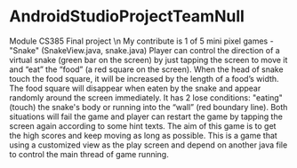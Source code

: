 # AndroidStudioProjectTeamNull
Module CS385 Final project \n
My contribute is 1 of 5 mini pixel games - "Snake" (SnakeView.java, snake.java)
Player can control the direction of a virtual snake (green bar on the screen) by just tapping the screen to move it and “eat” the “food” (a red square on the screen). When the head of snake touch the food square, it will be increased by the length of a food’s width. The food square will disappear when eaten by the snake and appear randomly around the screen immediately. 
It has 2 lose conditions: "eating"(touch) the snake's body or running into the “wall” (red boundary line). Both situations will fail the game and player can restart the game by tapping the screen again according to some hint texts. The aim of this game is to get the high scores and keep moving as long as possible.
This is a game that using a customized view as the play screen and depend on another java file to control the main thread of game running. 
